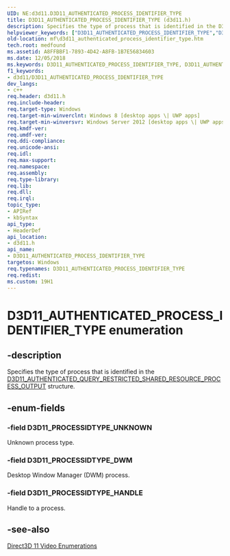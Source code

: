 ```yaml
---
UID: NE:d3d11.D3D11_AUTHENTICATED_PROCESS_IDENTIFIER_TYPE
title: D3D11_AUTHENTICATED_PROCESS_IDENTIFIER_TYPE (d3d11.h)
description: Specifies the type of process that is identified in the D3D11_AUTHENTICATED_QUERY_RESTRICTED_SHARED_RESOURCE_PROCESS_OUTPUT structure.helpviewer_keywords: ["D3D11_AUTHENTICATED_PROCESS_IDENTIFIER_TYPE","D3D11_AUTHENTICATED_PROCESS_IDENTIFIER_TYPE enumeration [Media Foundation]","D3D11_PROCESSIDTYPE_DWM","D3D11_PROCESSIDTYPE_HANDLE","D3D11_PROCESSIDTYPE_UNKNOWN","d3d11/D3D11_AUTHENTICATED_PROCESS_IDENTIFIER_TYPE","d3d11/D3D11_PROCESSIDTYPE_DWM","d3d11/D3D11_PROCESSIDTYPE_HANDLE","d3d11/D3D11_PROCESSIDTYPE_UNKNOWN","mf.d3d11_authenticated_process_identifier_type"]
old-location: mf\d3d11_authenticated_process_identifier_type.htm
tech.root: medfound
ms.assetid: A8FFBBF1-7893-4D42-A8FB-1B7E56834603
ms.date: 12/05/2018
ms.keywords: D3D11_AUTHENTICATED_PROCESS_IDENTIFIER_TYPE, D3D11_AUTHENTICATED_PROCESS_IDENTIFIER_TYPE enumeration [Media Foundation], D3D11_PROCESSIDTYPE_DWM, D3D11_PROCESSIDTYPE_HANDLE, D3D11_PROCESSIDTYPE_UNKNOWN, d3d11/D3D11_AUTHENTICATED_PROCESS_IDENTIFIER_TYPE, d3d11/D3D11_PROCESSIDTYPE_DWM, d3d11/D3D11_PROCESSIDTYPE_HANDLE, d3d11/D3D11_PROCESSIDTYPE_UNKNOWN, mf.d3d11_authenticated_process_identifier_type
f1_keywords:
- d3d11/D3D11_AUTHENTICATED_PROCESS_IDENTIFIER_TYPE
dev_langs:
- c++
req.header: d3d11.h
req.include-header: 
req.target-type: Windows
req.target-min-winverclnt: Windows 8 [desktop apps \| UWP apps]
req.target-min-winversvr: Windows Server 2012 [desktop apps \| UWP apps]
req.kmdf-ver: 
req.umdf-ver: 
req.ddi-compliance: 
req.unicode-ansi: 
req.idl: 
req.max-support: 
req.namespace: 
req.assembly: 
req.type-library: 
req.lib: 
req.dll: 
req.irql: 
topic_type:
- APIRef
- kbSyntax
api_type:
- HeaderDef
api_location:
- d3d11.h
api_name:
- D3D11_AUTHENTICATED_PROCESS_IDENTIFIER_TYPE
targetos: Windows
req.typenames: D3D11_AUTHENTICATED_PROCESS_IDENTIFIER_TYPE
req.redist: 
ms.custom: 19H1
---
```


# D3D11_AUTHENTICATED_PROCESS_IDENTIFIER_TYPE enumeration


## -description


Specifies the type of process that is identified in the <a href="https://docs.microsoft.com/windows/desktop/api/d3d11/ns-d3d11-d3d11_authenticated_query_restricted_shared_resource_process_output">D3D11_AUTHENTICATED_QUERY_RESTRICTED_SHARED_RESOURCE_PROCESS_OUTPUT</a> structure.


## -enum-fields




### -field D3D11_PROCESSIDTYPE_UNKNOWN

Unknown process type.


### -field D3D11_PROCESSIDTYPE_DWM

Desktop Window Manager (DWM) process.


### -field D3D11_PROCESSIDTYPE_HANDLE

Handle to a process.


## -see-also




<a href="https://docs.microsoft.com/windows/desktop/medfound/direct3d-11-video-enumerations">Direct3D 11 Video Enumerations</a>
 

 

